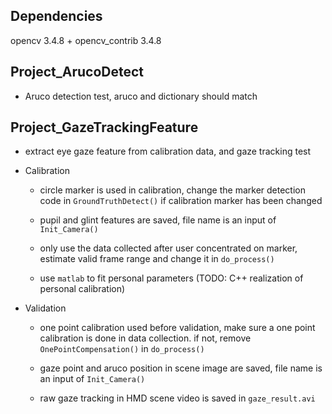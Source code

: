 ## Dependencies
opencv 3.4.8 + opencv_contrib 3.4.8

## Project_ArucoDetect
* Aruco detection test, aruco and dictionary should match

## Project_GazeTrackingFeature
* extract eye gaze feature from calibration data, and gaze tracking test
* Calibration

    * circle marker is used in calibration, change the marker detection code in `GroundTruthDetect()` if calibration marker has been changed

    * pupil and glint features are saved, file name is an input of `Init_Camera()`

    * only use the data collected after user concentrated on marker, estimate valid frame range and change it in `do_process()`

    * use `matlab` to fit personal parameters (TODO: C++ realization of personal calibration)

* Validation

    * one point calibration used before validation, make sure a one point calibration is done in data collection. if not, remove `OnePointCompensation()` in `do_process()`

    * gaze point and aruco position in scene image are saved, file name is an input of `Init_Camera()`

    * raw gaze tracking in HMD scene video is saved in `gaze_result.avi`